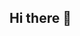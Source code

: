 ## Hi there 👋

<!--
**gyoinacioo/gyoinacioo** is a ✨ _special_ ✨ repository because its `README.md` (this file) appears on your GitHub profile.

Here are some ideas to get you started:

Ola,me chamo geovana.Sou estudante do ensino medio

